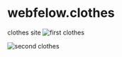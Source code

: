 # webfelow.clothes
clothes site
![first clothes](https://github.com/user-attachments/assets/c0be41e5-38a3-4108-95a4-d63f6009bbfa)

![second clothes](https://github.com/user-attachments/assets/42023e5c-ef32-4d34-8c8c-604e1804b2f4)
